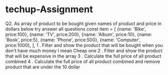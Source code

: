# techup-Assignment
Q2. As array of product to be bought given names of product and price in dollars below try answer all questions
const item = [ {name: 'Bike', price:100}, {name: 'TV', price:200}, {name: 'Album', price:10}, {name: 'Book', price:5}, {name: 'Phone', price:500}, {name: 'Computer', price:1000}, ],
1 . Filter and show the product that will be bought when you don't have much money I mean Cheap one
2 . Filter and show the product that will be expensive in the array
3 . Calculate the full price of all product combined
4 . Calculate the full price of all product combined and remove product that are under the 10 dollar